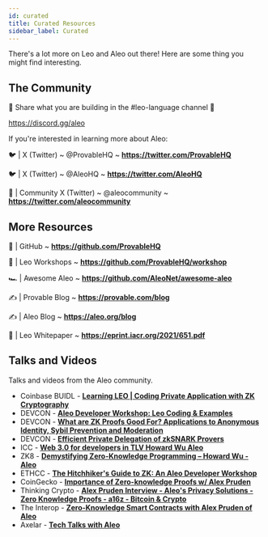 ```yaml
---
id: curated
title: Curated Resources 
sidebar_label: Curated 
---
```

[general tags]: # (resources, links)

There's a lot more on Leo and Aleo out there! Here are some thing you might find interesting.

## The Community

💬 Share what you are building in the #leo-language channel 💬

https://discord.gg/aleo


If you're interested in learning more about Aleo:

<!-- markdown-link-check-disable -->
[//]: # (disabling markdown checks for twitter links)

🐦 | X (Twitter) ~ @ProvableHQ ~ **https://twitter.com/ProvableHQ**

🐦 | X (Twitter) ~ @AleoHQ ~ **https://twitter.com/AleoHQ**

🤝 | Community X (Twitter) ~ @aleocommunity ~ **https://twitter.com/aleocommunity**

<!-- markdown-link-check-enable -->


## More Resources

🐙 | GitHub ~ **https://github.com/ProvableHQ**

📜 | Leo Workshops ~ **https://github.com/ProvableHQ/workshop**

🏎️ | Awesome Aleo ~ **https://github.com/AleoNet/awesome-aleo**

✍️ | Provable Blog ~ **https://provable.com/blog**

✍️ | Aleo Blog ~ **https://aleo.org/blog**

📜 | Leo Whitepaper ~ **https://eprint.iacr.org/2021/651.pdf**


## Talks and Videos
Talks and videos from the Aleo community.
* Coinbase BUIDL - [**Learning LEO | Coding Private Application with ZK Cryptography**](https://youtu.be/LJXjtthDl6I)
* DEVCON - [**Aleo Developer Workshop: Leo Coding & Examples**](https://youtu.be/ABPCr2TwrgE)
* DEVCON - [**What are ZK Proofs Good For? Applications to Anonymous Identity, Sybil Prevention and Moderation**](https://youtu.be/d2n0Al0P2Jc)
* DEVCON - [**Efficient Private Delegation of zkSNARK Provers**](https://youtu.be/mFzwp8gGn-E)
* ICC - [**Web 3.0 for developers in TLV Howard Wu Aleo**](https://youtu.be/-FrrylHITvg)
* ZK8 - [**Demystifying Zero-Knowledge Programming – Howard Wu - Aleo**](https://youtu.be/e-1mPNEINRI)
* ETHCC - [**The Hitchhiker's Guide to ZK: An Aleo Developer Workshop**](https://youtu.be/fjfj5kFcQe4)
* CoinGecko - [**Importance of Zero-knowledge Proofs w/ Alex Pruden**](https://youtu.be/NvYddvVBjXY)
* Thinking Crypto - [**Alex Pruden Interview - Aleo's Privacy Solutions - Zero Knowledge Proofs - a16z - Bitcoin & Crypto**](https://youtu.be/1y4jvyy8Nsk)
* The Interop - [**Zero-Knowledge Smart Contracts with Alex Pruden of Aleo**](https://youtu.be/6BwefrwgN3w)
* Axelar - [**Tech Talks with Aleo**](https://youtu.be/P7G2DKWZbVM)
